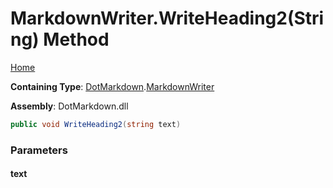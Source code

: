 <a name="_top"></a>

# MarkdownWriter\.WriteHeading2\(String\) Method

[Home](../../../README.md#_top)

**Containing Type**: [DotMarkdown](../../README.md#_top)\.[MarkdownWriter](../README.md#_top)

**Assembly**: DotMarkdown\.dll

```csharp
public void WriteHeading2(string text)
```

### Parameters

#### text

